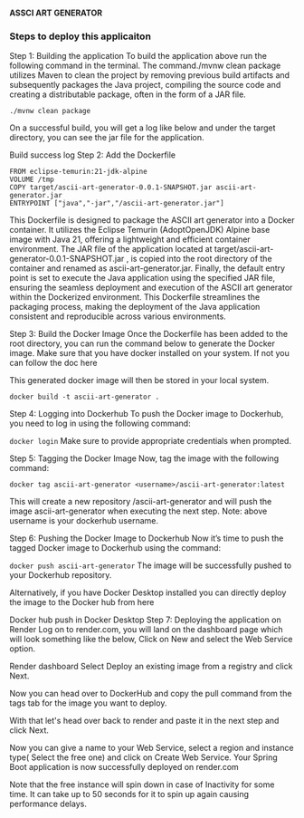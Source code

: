#### ASSCI ART GENERATOR
### Steps to deploy this applicaiton
Step 1: Building the application
To build the application above run the following command in the terminal. The command./mvnw clean package utilizes Maven to clean the project by removing previous build artifacts and subsequently packages the Java project, compiling the source code and creating a distributable package, often in the form of a JAR file.

```./mvnw clean package```

On a successful build, you will get a log like below and under the target directory, you can see the jar file for the application.


Build success log
Step 2: Add the Dockerfile

```
FROM eclipse-temurin:21-jdk-alpine
VOLUME /tmp
COPY target/ascii-art-generator-0.0.1-SNAPSHOT.jar ascii-art-generator.jar
ENTRYPOINT ["java","-jar","/ascii-art-generator.jar"]
```
This Dockerfile is designed to package the ASCII art generator into a Docker container. It utilizes the Eclipse Temurin (AdoptOpenJDK) Alpine base image with Java 21, offering a lightweight and efficient container environment. The JAR file of the application located at target/ascii-art-generator-0.0.1-SNAPSHOT.jar , is copied into the root directory of the container and renamed as ascii-art-generator.jar. Finally, the default entry point is set to execute the Java application using the specified JAR file, ensuring the seamless deployment and execution of the ASCII art generator within the Dockerized environment. This Dockerfile streamlines the packaging process, making the deployment of the Java application consistent and reproducible across various environments.

Step 3: Build the Docker Image
Once the Dockerfile has been added to the root directory, you can run the command below to generate the Docker image. Make sure that you have docker installed on your system. If not you can follow the doc here

This generated docker image will then be stored in your local system.

```docker build -t ascii-art-generator .```

Step 4: Logging into Dockerhub
To push the Docker image to Dockerhub, you need to log in using the following command:

```docker login```
Make sure to provide appropriate credentials when prompted.

Step 5: Tagging the Docker Image
Now, tag the image with the following command:

```docker tag ascii-art-generator <username>/ascii-art-generator:latest```

This will create a new repository <username>/ascii-art-generator and will push the image ascii-art-generator when executing the next step.
Note: above username is your dockerhub username.

Step 6: Pushing the Docker Image to Dockerhub
Now it’s time to push the tagged Docker image to Dockerhub using the command:

```docker push ascii-art-generator```
The image will be successfully pushed to your Dockerhub repository.

Alternatively, if you have Docker Desktop installed you can directly deploy the image to the Docker hub from here


Docker hub push in Docker Desktop
Step 7: Deploying the application on Render
Log on to render.com, you will land on the dashboard page which will look something like the below, Click on New and select the Web Service option.

Render dashboard
Select Deploy an existing image from a registry and click Next.

Now you can head over to DockerHub and copy the pull command from the tags tab for the image you want to deploy.

With that let's head over back to render and paste it in the next step and click Next.

Now you can give a name to your Web Service, select a region and instance type( Select the free one) and click on Create Web Service. Your Spring Boot application is now successfully deployed on render.com


Note that the free instance will spin down in case of Inactivity for some time. It can take up to 50 seconds for it to spin up again causing performance delays.